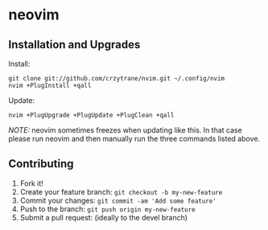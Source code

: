 # neovim

## Installation and Upgrades

Install:

    git clone git://github.com/crzytrane/nvim.git ~/.config/nvim
    nvim +PlugInstall +qall

Update:

    nvim +PlugUpgrade +PlugUpdate +PlugClean +qall

*NOTE:* neovim sometimes freezes when updating like this. In that case please run neovim and then manually run the three commands listed above.

## Contributing

1. Fork it!
2. Create your feature branch: `git checkout -b my-new-feature`
3. Commit your changes: `git commit -am 'Add some feature'`
4. Push to the branch: `git push origin my-new-feature`
5. Submit a pull request: (ideally to the devel branch)
